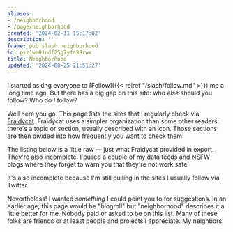 ```yaml
---
aliases:
- /neighborhood
- /page/neighborhood
created: '2024-02-11 15:17:02'
description: ''
fname: pub.slash.neighborhood
id: piz1wm01ndf25g7yfa99rwx
title: Neighborhood
updated: '2024-08-25 21:51:27'
---
```


I started asking everyone to [Follow]({{< relref "/slash/follow.md" >}}) me a long time ago. But there has a big gap on this site: who _else_ should you follow? Who do _I_ follow?

Well here you go. This page lists the sites that I regularly check via [Fraidycat](https://fraidyc.at). Fraidycat uses a simpler organization than some other readers: there's a topic or section, usually described with an icon. Those sections are then divided into how frequently you want to check them.

The listing below is a little raw — just what Fraidycat provided in export. They're also incomplete. I pulled a couple of my data feeds and NSFW blogs where they forget to warn you that they're not work safe.

It's also incomplete because I'm still pulling in the sites I usually follow via Twitter.

Nevertheless! I wanted _something_ I could point you to for suggestions. In an earlier age, this page would be "blogroll" but "neighborhood" describes it a little better for me. Nobody paid or asked to be on this list. Many of these folks are friends or at least people and projects I appreciate. My neighbors.